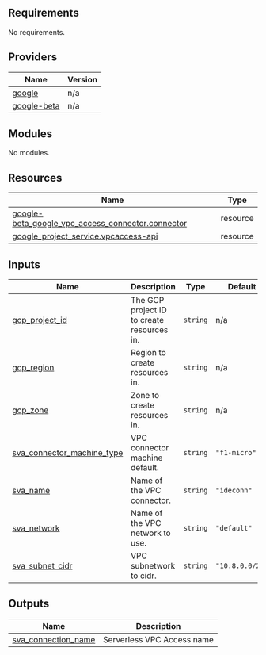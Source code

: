 ## Requirements

No requirements.

## Providers

| Name | Version |
|------|---------|
| <a name="provider_google"></a> [google](#provider\_google) | n/a |
| <a name="provider_google-beta"></a> [google-beta](#provider\_google-beta) | n/a |

## Modules

No modules.

## Resources

| Name | Type |
|------|------|
| [google-beta_google_vpc_access_connector.connector](https://registry.terraform.io/providers/hashicorp/google-beta/latest/docs/resources/google_vpc_access_connector) | resource |
| [google_project_service.vpcaccess-api](https://registry.terraform.io/providers/hashicorp/google/latest/docs/resources/project_service) | resource |

## Inputs

| Name | Description | Type | Default | Required |
|------|-------------|------|---------|:--------:|
| <a name="input_gcp_project_id"></a> [gcp\_project\_id](#input\_gcp\_project\_id) | The GCP project ID to create resources in. | `string` | n/a | yes |
| <a name="input_gcp_region"></a> [gcp\_region](#input\_gcp\_region) | Region to create resources in. | `string` | n/a | yes |
| <a name="input_gcp_zone"></a> [gcp\_zone](#input\_gcp\_zone) | Zone to create resources in. | `string` | n/a | yes |
| <a name="input_sva_connector_machine_type"></a> [sva\_connector\_machine\_type](#input\_sva\_connector\_machine\_type) | VPC connector machine default. | `string` | `"f1-micro"` | no |
| <a name="input_sva_name"></a> [sva\_name](#input\_sva\_name) | Name of the VPC connector. | `string` | `"ideconn"` | no |
| <a name="input_sva_network"></a> [sva\_network](#input\_sva\_network) | Name of the VPC network to use. | `string` | `"default"` | no |
| <a name="input_sva_subnet_cidr"></a> [sva\_subnet\_cidr](#input\_sva\_subnet\_cidr) | VPC subnetwork to cidr. | `string` | `"10.8.0.0/28"` | no |

## Outputs

| Name | Description |
|------|-------------|
| <a name="output_sva_connection_name"></a> [sva\_connection\_name](#output\_sva\_connection\_name) | Serverless VPC Access name |
